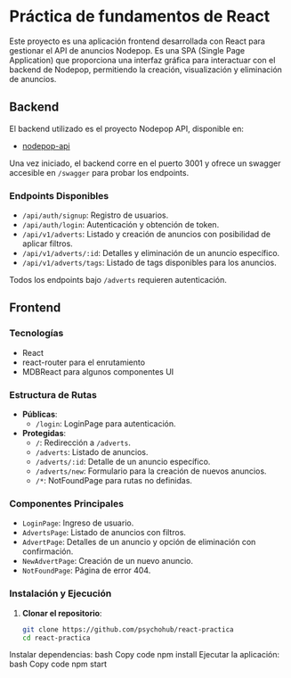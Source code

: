 # Práctica de fundamentos de React

Este proyecto es una aplicación frontend desarrollada con React para gestionar el API de anuncios Nodepop. Es una SPA (Single Page Application) que proporciona una interfaz gráfica para interactuar con el backend de Nodepop, permitiendo la creación, visualización y eliminación de anuncios.

## Backend

El backend utilizado es el proyecto Nodepop API, disponible en:

- [nodepop-api](https://github.com/davidjj76/nodepop-api)

Una vez iniciado, el backend corre en el puerto 3001 y ofrece un swagger accesible en `/swagger` para probar los endpoints.

### Endpoints Disponibles

- `/api/auth/signup`: Registro de usuarios.
- `/api/auth/login`: Autenticación y obtención de token.
- `/api/v1/adverts`: Listado y creación de anuncios con posibilidad de aplicar filtros.
- `/api/v1/adverts/:id`: Detalles y eliminación de un anuncio específico.
- `/api/v1/adverts/tags`: Listado de tags disponibles para los anuncios.

Todos los endpoints bajo `/adverts` requieren autenticación.

## Frontend

### Tecnologías

- React
- react-router para el enrutamiento
- MDBReact para algunos componentes UI

### Estructura de Rutas

- **Públicas**:
  - `/login`: LoginPage para autenticación.
- **Protegidas**:
  - `/`: Redirección a `/adverts`.
  - `/adverts`: Listado de anuncios.
  - `/adverts/:id`: Detalle de un anuncio específico.
  - `/adverts/new`: Formulario para la creación de nuevos anuncios.
  - `/*`: NotFoundPage para rutas no definidas.

### Componentes Principales

- `LoginPage`: Ingreso de usuario.
- `AdvertsPage`: Listado de anuncios con filtros.
- `AdvertPage`: Detalles de un anuncio y opción de eliminación con confirmación.
- `NewAdvertPage`: Creación de un nuevo anuncio.
- `NotFoundPage`: Página de error 404.

### Instalación y Ejecución

1. **Clonar el repositorio**:
   ```bash
   git clone https://github.com/psychohub/react-practica
   cd react-practica
Instalar dependencias:
bash
Copy code
npm install
Ejecutar la aplicación:
bash
Copy code
npm start
